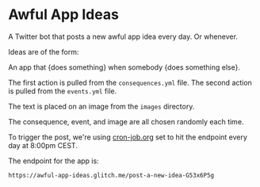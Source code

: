 # Awful App Ideas

A Twitter bot that posts a new awful app idea every day. Or whenever.

Ideas are of the form:

An app that {does something} when somebody {does something else}.

The first action is pulled from the `consequences.yml` file. The second action is pulled from the `events.yml` file.

The text is placed on an image from the `images` directory.

The consequence, event, and image are all chosen randomly each time.

To trigger the post, we're using [cron-job.org](https://cron-job.org) set to hit the endpoint every day at 8:00pm CEST.

The endpoint for the app is:

```
https://awful-app-ideas.glitch.me/post-a-new-idea-G53x6P5g
```
